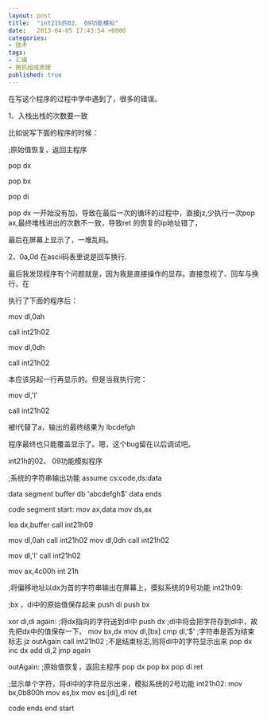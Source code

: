 ```yaml
---
layout: post
title:  "int21h的02、 09功能模拟"
date:   2013-04-05 17:43:54 +0800
categories: 
- 技术
tags:
- 汇编
- 微机组成原理
published: true
---
```


在写这个程序的过程中学中遇到了，很多的错误。

1、入栈出栈的次数要一致


比如说写下面的程序的时候：


  ;原始值恢复，返回主程序

  pop dx

  pop bx

  pop di



pop dx 一开始没有加，导致在最后一次的循环的过程中，直接jz,少执行一次pop ax,最终堆栈进出的次数不一致，导致ret 的恢复的ip地址错了，


最后在屏幕上显示了，一堆乱码。


2、0a,0d 在ascii码表里说是回车换行.


最后我发现程序有个问题就是，因为我是直接操作的显存。直接忽视了、回车与换行，在

执行了下面的程序后：

mov dl,0ah

call int21h02

mov dl,0dh

call int21h02



本应该另起一行再显示的。但是当我执行完：

mov dl,'l'

call int21h02

被l代替了a，输出的最终结果为   lbcdefgh

程序最终也只能覆盖显示了。嗯，这个bug留在以后调试吧。




int21h的02、 09功能模拟程序

;系统的字符串输出功能
assume cs:code,ds:data
       
data segment
buffer db 'abcdefgh$'
data  ends
       
code segment
start:
mov ax,data
mov ds,ax
       
lea dx,buffer
call int21h09
       
mov dl,0ah
call int21h02
mov dl,0dh
call int21h02
       
mov dl,'l'
call int21h02
       
       
mov ax,4c00h
  int 21h
    
    
;将偏移地址以dx为首的字符串输出在屏幕上，摸拟系统的9号功能
int21h09:
    
  ;bx ，di中的原始值保存起来
 push di
 push bx
    
    
   xor di,di
 again:
    ;将dx指向的字符送到dl中
    push dx             ;dl中将会把字符存到dl中，故先把dx中的值保存一下。
    mov bx,dx
    mov dl,[bx]
    cmp dl,'$'          ;字符串是否为结束标志
    jz outAgain
    call int21h02       ;不是结束标志,则将dl中的字符显示出来
    pop dx
    inc dx
    add di,2
    jmp again
        
  outAgain:
     ;原始值恢复，返回主程序
     pop dx
     pop bx
     pop di
ret
     
 ;显示单个字符，将dl中的字符显示出来，模拟系统的2号功能
int21h02:
  mov bx,0b800h
  mov es,bx
  mov es:[di],dl
ret
   
   
   
code ends
end start


